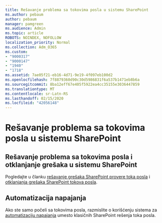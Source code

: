 ```yaml
---
title: Rešavanje problema sa tokovima posla u sistemu SharePoint
ms.author: pebaum
author: pebaum
manager: pamgreen
ms.audience: Admin
ms.topic: article
ROBOTS: NOINDEX, NOFOLLOW
localization_priority: Normal
ms.collection: Adm_O365
ms.custom:
- "9000317"
- "9000147"
- "1940"
- "1718"
ms.assetid: 7ae05f21-eb16-4d71-9e19-4f097eb100d2
ms.openlocfilehash: 7f8879360d90c30d5986831f6a537b1471eb8b6a
ms.sourcegitcommit: 8ba12eff67e405f5922ea4cc35155e3036447859
ms.translationtype: MT
ms.contentlocale: sr-Latn-RS
ms.lasthandoff: 02/15/2020
ms.locfileid: "42056148"
---
```

# <a name="troubleshoot-workflows-in-sharepoint"></a>Rešavanje problema sa tokovima posla u sistemu SharePoint

## <a name="troubleshoot-and-debug-workflows-in-sharepoint"></a>Rešavanje problema sa tokovima posla i otklanjanje grešaka u sistemu SharePoint

Pogledajte u članku [rešavanje grešaka SharePoint provere toka posla](https://docs.microsoft.com/sharepoint/dev/general-development/troubleshooting-sharepoint-server-workflow-validation-errors-in-visio) i [otklanjanja grešaka SharePoint tokova posla](https://docs.microsoft.com/sharepoint/dev/general-development/debugging-sharepoint-server-workflows).

## <a name="power-automate"></a>Automatizacija napajanja

Ako ste samo počeli sa tokovima posla, razmislite o korišćenju sistema za [automatizaciju napajanja](https://docs.microsoft.com/power-automate/modern-approvals) umesto klasičnih SharePoint rešenja toka posla.
